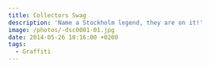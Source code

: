 ```yaml
---
title: Collectors Swag
description: 'Name a Stockholm legend, they are on it!'
image: /photos/-dsc0001-01.jpg
date: 2014-05-26 10:16:00 +0200
tags:
  - Graffiti
---
```

